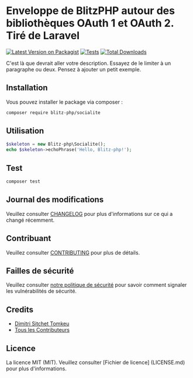 # Enveloppe de BlitzPHP autour des bibliothèques OAuth 1 et OAuth 2. Tiré de Laravel

[![Latest Version on Packagist](https://img.shields.io/packagist/v/blitz-php/socialite.svg?style=flat-square)](https://packagist.org/packages/blitz-php/socialite)
[![Tests](https://img.shields.io/github/actions/workflow/status/blitz-php/socialite/run-tests.yml?branch=main&label=tests&style=flat-square)](https://github.com/blitz-php/socialite/actions/workflows/run-tests.yml)
[![Total Downloads](https://img.shields.io/packagist/dt/blitz-php/socialite.svg?style=flat-square)](https://packagist.org/packages/blitz-php/socialite)

C'est là que devrait aller votre description. Essayez de le limiter à un paragraphe ou deux. Pensez à ajouter un petit exemple.

## Installation

Vous pouvez installer le package via composer :

```bash
composer require blitz-php/socialite
```

## Utilisation

```php
$skeleton = new Blitz-php\Socialite();
echo $skeleton->echoPhrase('Hello, Blitz-php!');
```

## Test

```bash
composer test
```

## Journal des modifications

Veuillez consulter [CHANGELOG](CHANGELOG.md) pour plus d'informations sur ce qui a changé récemment.

## Contribuant

Veuillez consulter [CONTRIBUTING](CONTRIBUTING.md) pour plus de détails.

## Failles de sécurité

Veuillez consulter [notre politique de sécurité](../../security/policy) pour savoir comment signaler les vulnérabilités de sécurité.

## Credits

- [Dimitri Sitchet Tomkeu](https://github.com/blitz-php)
- [Tous les Contributeurs](../../contributors)

## Licence

La licence MIT (MIT). Veuillez consulter [Fichier de licence] (LICENSE.md) pour plus d'informations.
